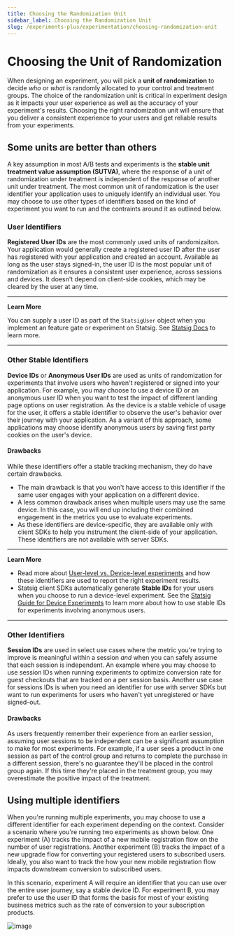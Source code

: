 ```yaml
---
title: Choosing the Randomization Unit
sidebar_label: Choosing the Randomization Unit
slug: /experiments-plus/experimentation/choosing-randomization-unit
---
```


# Choosing the Unit of Randomization 
When designing an experiment, you will pick a **unit of randomization** to decide *who* or *what* is randomly allocated to your control and treatment groups. 
The choice of the randomization unit is critical in experiment design as it impacts your user experience as well as the accuracy of your experiment's results. 
Choosing the right randomization unit will ensure that you deliver a consistent experience to your users and get reliable results from your experiments. 

## Some units are better than others 
A key assumption in most A/B tests and experiments is the **stable unit treatment value assumption (SUTVA)**, where the response of a unit of randomization under treatment is 
independent of the response of another unit under treatment. The most common unit of randomization is the user identifier your application uses to uniquely identify an individual user.
You may choose to use other types of identifiers based on the kind of experiment you want to run and the contraints around it as outlined below.

### User Identifiers
**Registered User IDs** are the most commonly used units of randomizaiton. Your application would generally create a registered user ID after the user has registered with your application and created an account. 
Available as long as the user stays signed-in, the user ID is the most popular unit of randomization as it ensures a consistent user experience, 
across sessions and devices. It doesn't depend on client-side cookies, which may be cleared by the user at any time.

---
**Learn More**

You can supply a user ID as part of the ``StatsigUser`` object when you implement an feature gate or experiment on Statsig. See [Statsig Docs](https://docs.statsig.com/client/concepts/user) to learn more.   

---

### Other Stable Identifiers 
**Device IDs** or **Anonymous User IDs** are used as units of randomization for experiments that involve users who haven't registered or signed into your application. 
For example, you may choose to use a device ID or an anonymous user ID when you want to test the impact of different landing page options on user registration. 
As the device is a stable vehicle of usage for the user, it offers a stable identifier to observe the user's behavior over their journey with your application. 
As a variant of this approach, some applications may choose identify anonymous users by saving first party cookies on the user's device. 

#### Drawbacks
  While these identifiers offer a stable tracking mechanism, they do have certain drawbacks. 
  - The main drawback is that you won't have access to this identifier if the same user engages with your application on a different device.
  - A less common drawback arises when multiple users may use the same device. In this case, you will end up including their combined engagement in the metrics you use to evaluate experiments.
  - As these identifiers are device-specific, they are available only with client SDKs to help you instrument the client-side of your application. These identifiers are not available with server SDKs.


---
**Learn More**

- Read more about [User-level vs. Device-level experiments](https://blog.statsig.com/user-level-vs-device-level-experiments-with-statsig-338d48a81778) and how these identifiers are used to report the right experiment results. 
- Statsig client SDKs automatically generate **Stable IDs** for your users when you choose to run a device-level experiment. See the [Statsig Guide for Device Experiments](../../guides/first-device-level-experiment) to learn more about how to use stable IDs for experiments involving anonymous users. 

---

### Other Identifiers 
**Session IDs** are used in select use cases where the metric you're trying to improve is meaningful within a session *and* when you can safely assume that each session is independent. 
An example where you may choose to use session IDs when running experiments to optimize conversion rate for guest checkouts that are tracked on a per session basis. 
    Another use case for sessions IDs is when you need an identifier for use with server SDKs but want to run experiments for users who haven't yet unregistered or have signed-out.
    
#### Drawbacks
As users frequently remember their experience from an earlier session, assuming user sessions to be independent can be a significant assumption to make for most experiments. 
For example, if a user sees a product in one session as part of the control group and returns to complete the purchase in a different session, there's no guarantee they'll be placed in the control group again. 
If this time they're placed in the treatment group, you may overestimate the positive impact of the treatment. 
      
    
## Using multiple identifiers
When you're running multiple experiments, you may choose to use a different identifier for each experiment depending on the context.
Consider a scenario where you're running two experiments as shown below. One experiment (A) tracks the impact of a new mobile registration flow on the number of user registrations.
Another experiment (B) tracks the impact of a new upgrade flow for converting your registered users to subscribed users. 
Ideally, you also want to track the how your new mobile registration flow impacts downstream conversion to subscribed users.

In this scenario, experiment A will require an identifier that you can use over the entire user journey, say a stable device ID. 
For experiment B, you may prefer to use the user ID that forms the basis for most of your existing business metrics such as the rate of conversion to your subscription products.  


![image](https://user-images.githubusercontent.com/1315028/138306642-159d23e3-5195-4f71-ab6f-b35cea2f0246.png)

















